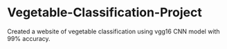 # Vegetable-Classification-Project
Created a website of vegetable classification using vgg16 CNN model with 99% accuracy. 
